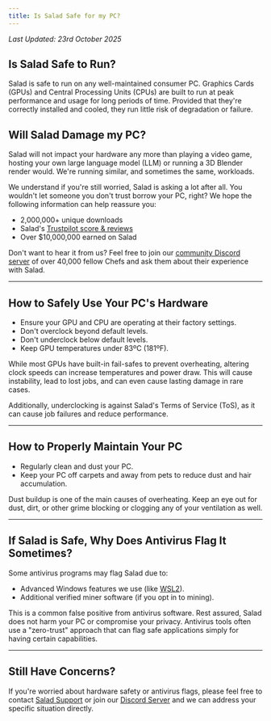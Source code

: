 ```yaml
---
title: Is Salad Safe for my PC?
---
```


_Last Updated: 23rd October 2025_

## Is Salad Safe to Run?

Salad is safe to run on any well-maintained consumer PC. Graphics Cards (GPUs) and Central Processing Units (CPUs) are
built to run at peak performance and usage for long periods of time. Provided that they're correctly installed and
cooled, they run little risk of degradation or failure.

## Will Salad Damage my PC?

Salad will not impact your hardware any more than playing a video game, hosting your own large language model (LLM) or
running a 3D Blender render would. We're running similar, and sometimes the same, workloads.

We understand if you're still worried, Salad is asking a lot after all. You wouldn't let someone you don't trust borrow
your PC, right? We hope the following information can help reassure you:

- 2,000,000+ unique downloads
- Salad's [Trustpilot score &amp; reviews](https://www.trustpilot.com/review/salad.com)
- Over $10,000,000 earned on Salad

Don't want to hear it from us? Feel free to join our [community Discord server](http://discord.gg/salad) of over 40,000
fellow Chefs and ask them about their experience with Salad.

---

## How to Safely Use Your PC's Hardware

- Ensure your GPU and CPU are operating at their factory settings.
- Don't overclock beyond default levels.
- Don't underclock below default levels.
- Keep GPU temperatures under 83ºC (181ºF).

While most GPUs have built-in fail-safes to prevent overheating, altering clock speeds can increase temperatures and
power draw. This will cause instability, lead to lost jobs, and can even cause lasting damage in rare cases.

Additionally, underclocking is against Salad's Terms of Service (ToS), as it can cause job failures and reduce
performance.

---

## How to Properly Maintain Your PC

- Regularly clean and dust your PC.
- Keep your PC off carpets and away from pets to reduce dust and hair accumulation.

Dust buildup is one of the main causes of overheating. Keep an eye out for dust, dirt, or other grime blocking or
clogging any of your ventilation as well.

---

## If Salad is Safe, Why Does Antivirus Flag It Sometimes?

Some antivirus programs may flag Salad due to:

- Advanced Windows features we use (like [WSL2](/docs/faq/jobs/265-what-is-wsl)).
- Additional verified miner software (if you opt in to mining).

This is a common false positive from antivirus software. Rest assured, Salad does not harm your PC or compromise your
privacy. Antivirus tools often use a "zero-trust" approach that can flag safe applications simply for having certain
capabilities.

---

## Still Have Concerns?

If you're worried about hardware safety or antivirus flags, please feel free to contact
[Salad Support](/docs/guides/your-pc/216-how-to-create-a-support-ticket) or join our
[Discord Server](https://discord.gg/salad) and we can address your specific situation directly.
